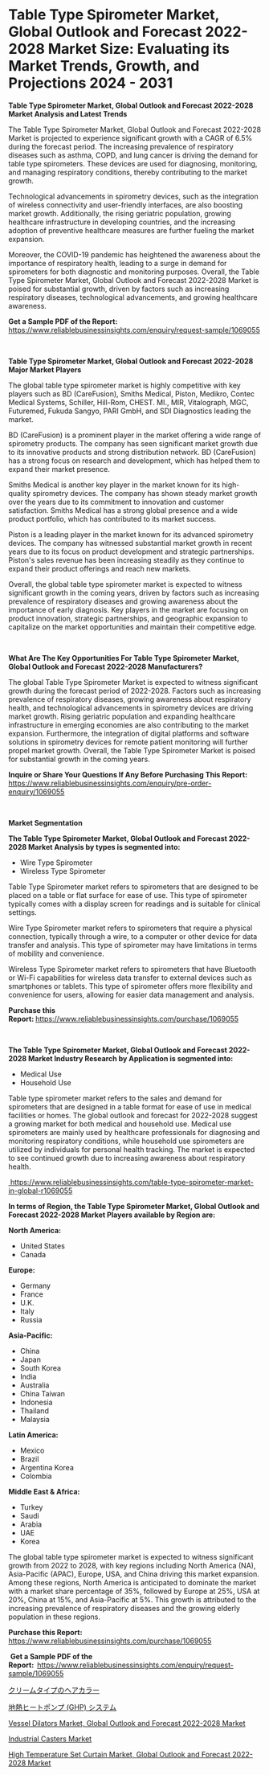 <p><h1>Table Type Spirometer Market, Global Outlook and Forecast 2022-2028 Market Size: Evaluating its Market Trends, Growth, and Projections 2024 - 2031</h1></p><p><strong>Table Type Spirometer Market, Global Outlook and Forecast 2022-2028 Market Analysis and Latest Trends</strong></p>
<p><p>The Table Type Spirometer Market, Global Outlook and Forecast 2022-2028 Market is projected to experience significant growth with a CAGR of 6.5% during the forecast period. The increasing prevalence of respiratory diseases such as asthma, COPD, and lung cancer is driving the demand for table type spirometers. These devices are used for diagnosing, monitoring, and managing respiratory conditions, thereby contributing to the market growth.</p><p>Technological advancements in spirometry devices, such as the integration of wireless connectivity and user-friendly interfaces, are also boosting market growth. Additionally, the rising geriatric population, growing healthcare infrastructure in developing countries, and the increasing adoption of preventive healthcare measures are further fueling the market expansion.</p><p>Moreover, the COVID-19 pandemic has heightened the awareness about the importance of respiratory health, leading to a surge in demand for spirometers for both diagnostic and monitoring purposes. Overall, the Table Type Spirometer Market, Global Outlook and Forecast 2022-2028 Market is poised for substantial growth, driven by factors such as increasing respiratory diseases, technological advancements, and growing healthcare awareness.</p></p>
<p><strong>Get a Sample PDF of the Report:&nbsp;</strong> <a href="https://www.reliablebusinessinsights.com/enquiry/request-sample/1069055">https://www.reliablebusinessinsights.com/enquiry/request-sample/1069055</a></p>
<p>&nbsp;</p>
<p><strong>Table Type Spirometer Market, Global Outlook and Forecast 2022-2028 Major Market Players</strong></p>
<p><p>The global table type spirometer market is highly competitive with key players such as BD (CareFusion), Smiths Medical, Piston, Medikro, Contec Medical Systems, Schiller, Hill-Rom, CHEST. MI., MIR, Vitalograph, MGC, Futuremed, Fukuda Sangyo, PARI GmbH, and SDI Diagnostics leading the market.</p><p>BD (CareFusion) is a prominent player in the market offering a wide range of spirometry products. The company has seen significant market growth due to its innovative products and strong distribution network. BD (CareFusion) has a strong focus on research and development, which has helped them to expand their market presence.</p><p>Smiths Medical is another key player in the market known for its high-quality spirometry devices. The company has shown steady market growth over the years due to its commitment to innovation and customer satisfaction. Smiths Medical has a strong global presence and a wide product portfolio, which has contributed to its market success.</p><p>Piston is a leading player in the market known for its advanced spirometry devices. The company has witnessed substantial market growth in recent years due to its focus on product development and strategic partnerships. Piston's sales revenue has been increasing steadily as they continue to expand their product offerings and reach new markets.</p><p>Overall, the global table type spirometer market is expected to witness significant growth in the coming years, driven by factors such as increasing prevalence of respiratory diseases and growing awareness about the importance of early diagnosis. Key players in the market are focusing on product innovation, strategic partnerships, and geographic expansion to capitalize on the market opportunities and maintain their competitive edge.</p></p>
<p>&nbsp;</p>
<p><strong>What Are The Key Opportunities For Table Type Spirometer Market, Global Outlook and Forecast 2022-2028 Manufacturers?</strong></p>
<p><p>The global Table Type Spirometer Market is expected to witness significant growth during the forecast period of 2022-2028. Factors such as increasing prevalence of respiratory diseases, growing awareness about respiratory health, and technological advancements in spirometry devices are driving market growth. Rising geriatric population and expanding healthcare infrastructure in emerging economies are also contributing to the market expansion. Furthermore, the integration of digital platforms and software solutions in spirometry devices for remote patient monitoring will further propel market growth. Overall, the Table Type Spirometer Market is poised for substantial growth in the coming years.</p></p>
<p><strong>Inquire or Share Your Questions If Any Before Purchasing This Report:</strong> <a href="https://www.reliablebusinessinsights.com/enquiry/pre-order-enquiry/1069055">https://www.reliablebusinessinsights.com/enquiry/pre-order-enquiry/1069055</a></p>
<p>&nbsp;</p>
<p><strong>Market Segmentation</strong></p>
<p><strong>The Table Type Spirometer Market, Global Outlook and Forecast 2022-2028 Market Analysis by types is segmented into:</strong></p>
<p><ul><li>Wire Type Spirometer</li><li>Wireless Type Spirometer</li></ul></p>
<p><p>Table Type Spirometer market refers to spirometers that are designed to be placed on a table or flat surface for ease of use. This type of spirometer typically comes with a display screen for readings and is suitable for clinical settings. </p><p>Wire Type Spirometer market refers to spirometers that require a physical connection, typically through a wire, to a computer or other device for data transfer and analysis. This type of spirometer may have limitations in terms of mobility and convenience.</p><p>Wireless Type Spirometer market refers to spirometers that have Bluetooth or Wi-Fi capabilities for wireless data transfer to external devices such as smartphones or tablets. This type of spirometer offers more flexibility and convenience for users, allowing for easier data management and analysis.</p></p>
<p><strong>Purchase this Report:&nbsp;</strong><a href="https://www.reliablebusinessinsights.com/purchase/1069055">https://www.reliablebusinessinsights.com/purchase/1069055</a></p>
<p>&nbsp;</p>
<p><strong>The Table Type Spirometer Market, Global Outlook and Forecast 2022-2028 Market Industry Research by Application is segmented into:</strong></p>
<p><ul><li>Medical Use</li><li>Household Use</li></ul></p>
<p><p>Table type spirometer market refers to the sales and demand for spirometers that are designed in a table format for ease of use in medical facilities or homes. The global outlook and forecast for 2022-2028 suggest a growing market for both medical and household use. Medical use spirometers are mainly used by healthcare professionals for diagnosing and monitoring respiratory conditions, while household use spirometers are utilized by individuals for personal health tracking. The market is expected to see continued growth due to increasing awareness about respiratory health.</p></p>
<p><a href="https://www.reliablebusinessinsights.com/table-type-spirometer-market-in-global-r1069055">&nbsp;https://www.reliablebusinessinsights.com/table-type-spirometer-market-in-global-r1069055</a></p>
<p><strong>In terms of Region, the Table Type Spirometer Market, Global Outlook and Forecast 2022-2028 Market Players available by Region are:</strong></p>
<p>
    <p> <strong> North America: </strong>
        <ul>
            <li>United States</li>
            <li>Canada</li>
        </ul>
        </p> 
    <p> <strong> Europe: </strong>
        <ul>
            <li>Germany</li>
            <li>France</li>
            <li>U.K.</li>
            <li>Italy</li>
            <li>Russia</li>
        </ul>
        </p> 
    <p> <strong> Asia-Pacific: </strong>
        <ul>
            <li>China</li>
            <li>Japan</li>
            <li>South Korea</li>
            <li>India</li>
            <li>Australia</li>
            <li>China Taiwan</li>
            <li>Indonesia</li>
            <li>Thailand</li>
            <li>Malaysia</li>
        </ul>
        </p> 
    <p> <strong> Latin America: </strong>
        <ul>
            <li>Mexico</li>
            <li>Brazil</li>
            <li>Argentina Korea</li>
            <li>Colombia</li>
        </ul>
        </p> 
    <p> <strong> Middle East & Africa: </strong>
        <ul>
            <li>Turkey</li>
            <li>Saudi</li>
            <li>Arabia</li>
            <li>UAE</li>
            <li>Korea</li>
        </ul>
    </p>
    </p>
<p><p>The global table type spirometer market is expected to witness significant growth from 2022 to 2028, with key regions including North America (NA), Asia-Pacific (APAC), Europe, USA, and China driving this market expansion. Among these regions, North America is anticipated to dominate the market with a market share percentage of 35%, followed by Europe at 25%, USA at 20%, China at 15%, and Asia-Pacific at 5%. This growth is attributed to the increasing prevalence of respiratory diseases and the growing elderly population in these regions.</p></p>
<p><strong>Purchase this Report: </strong><a href="https://www.reliablebusinessinsights.com/purchase/1069055">https://www.reliablebusinessinsights.com/purchase/1069055</a></p>
<p>&nbsp;<strong>Get a Sample PDF of the Report:&nbsp;&nbsp;</strong><a href="https://www.reliablebusinessinsights.com/enquiry/request-sample/1069055">https://www.reliablebusinessinsights.com/enquiry/request-sample/1069055</a></p>
<p><strong></strong></p>
<p><p><a href="https://github.com/RudySimonis2023/Market-Research-Report-List-1/blob/main/794688685666.md">クリームタイプのヘアカラー</a></p><p><a href="https://github.com/NikitaBruen/Market-Research-Report-List-1/blob/main/991859885667.md">地熱ヒートポンプ (GHP) システム</a></p><p><a href="https://github.com/DeonteStanton2023/Market-Research-Report-List-1/blob/main/vessel-dilators-market-global-outlook-and-forecast-2022-2028-market.md">Vessel Dilators Market, Global Outlook and Forecast 2022-2028 Market</a></p><p><a href="https://www.linkedin.com/pulse/industrial-casters-market-comprehensive-assessment-type-application-o4uac">Industrial Casters Market</a></p><p><a href="https://github.com/Glendatilghmankmgz0rbhwpy/Market-Research-Report-List-2/blob/main/high-temperature-set-curtain-market-global-outlook-and-forecast-2022-2028-market.md">High Temperature Set Curtain Market, Global Outlook and Forecast 2022-2028 Market</a></p></p>